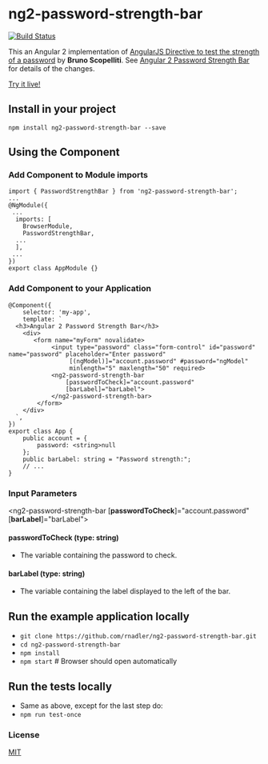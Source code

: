 # ng2-password-strength-bar

[![Build Status](https://travis-ci.org/rnadler/ng2-password-strength-bar.svg?branch=master)](https://travis-ci.org/rnadler/ng2-password-strength-bar)

This an Angular 2 implementation of [AngularJS Directive to test the strength of a password](https://blog.brunoscopelliti.com/angularjs-directive-to-test-the-strength-of-a-password/) by **Bruno Scopelliti**. See [Angular 2 Password Strength Bar](http://rdn-consulting.com/blog/2016/09/28/angular-2-password-strength-bar/) for details of the changes.

[Try it live!](https://plnkr.co/edit/z0x5gG?p=preview)

## Install in your project

`npm install ng2-password-strength-bar --save`

## Using the Component
### Add Component to Module imports
```
import { PasswordStrengthBar } from 'ng2-password-strength-bar';
...
@NgModule({
 ...
  imports: [
    BrowserModule,
    PasswordStrengthBar,
  ...
  ],
 ...
})
export class AppModule {}
```
### Add Component to your Application 
```
@Component({
    selector: 'my-app',
    template: `
  <h3>Angular 2 Password Strength Bar</h3>
    <div>
       <form name="myForm" novalidate>
            <input type="password" class="form-control" id="password" name="password" placeholder="Enter password"
                 [(ngModel)]="account.password" #password="ngModel" 
                 minlength="5" maxlength="50" required>
            <ng2-password-strength-bar 
                [passwordToCheck]="account.password" 
                [barLabel]="barLabel">
            </ng2-password-strength-bar>
        </form>        
    </div>
  `,
})
export class App {
    public account = {
        password: <string>null
    };
    public barLabel: string = "Password strength:";
    // ...
}
```
### Input Parameters 

<ng2-password-strength-bar \[**passwordToCheck**\]="account.password"  \[**barLabel**\]="barLabel"> </ng2-password-strength-bar>

#### passwordToCheck (type: string)

- The variable containing the password to check.

#### barLabel (type: string)

- The variable containing the label displayed to the left of the bar. 

## Run the example application locally
- `git clone https://github.com/rnadler/ng2-password-strength-bar.git`
- `cd ng2-password-strength-bar`
- `npm install`
- `npm start` # Browser should open automatically

## Run the tests locally
- Same as above, except for the last step do:
- `npm run test-once`
### License

[MIT](https://tldrlegal.com/license/mit-license)
